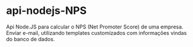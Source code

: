 # api-nodejs-NPS

Api Node.JS para calcular o NPS (Net Promoter Score) de uma empresa. 
Enviar e-mail, utilizando templates customizados com informações vindas do banco de dados.
